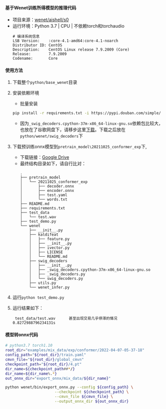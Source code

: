 #### 基于Wenet训练所得模型的推理代码
- 项目来源：[wenet/aishell/s0](https://github.com/wenet-e2e/wenet/blob/main/examples/aishell/s0/README.md)
- 运行环境：Python 3.7 | CPU | 不依赖torch和torchaudio
   ```text
   # 编译系统信息
   LSB Version:    :core-4.1-amd64:core-4.1-noarch
   Distributor ID: CentOS
   Description:    CentOS Linux release 7.9.2009 (Core)
   Release:        7.9.2009
   Codename:       Core
   ```
#### 使用方法
1. 下载整个`python/base_wenet`目录

2. 安装依赖环境
   - 批量安装
    ```bash
    pip install -r requirements.txt -i https://pypi.douban.com/simple/
    ```
    - 因为`_swig_decoders.cpython-37m-x86_64-linux-gnu.so`依赖包比较大，也放在了谷歌网盘下，请移步这里[下载](https://drive.google.com/file/d/1mt4WinNb_OfXOgz8XoA0URxsQ1JSurKm/view?usp=sharing)。下载之后放在`python/wenet/swig_decoders`下

3. 下载预训练onnx模型到`pretrain_model\20211025_conformer_exp`下,
    - 下载链接：[Google Drive](https://drive.google.com/drive/folders/1Jv9pi44McsGfpFrK9R8zm9ZJuVzlP-uL?usp=sharing)
    - 最终结构目录如下，请自行比对：
        ```text
        .
        ├── pretrain_model
        │   └── 20211025_conformer_exp
        │       ├── decoder.onnx
        │       ├── encoder.onnx
        │       ├── test.yaml
        │       └── words.txt
        ├── README.md
        ├── requirements.txt
        ├── test_data
        │   └── test.wav
        ├── test_demo.py
        └── wenet
            ├── __init__.py
            ├── kaldifeat
            │   ├── feature.py
            │   ├── __init__.py
            │   ├── ivector.py
            │   ├── LICENSE
            │   └── README.md
            ├── swig_decoders
            │   ├── __init__.py
            │   ├── _swig_decoders.cpython-37m-x86_64-linux-gnu.so
            │   ├── _swig_decoders.py
            │   └── swig_decoders.py
            ├── utils.py
            └── wenet_infer.py
        ```


4. 运行`python test_demo.py`
5. 运行结果如下：
   ```text
    test_data/test.wav      甚至出现交易几乎停滞的情况      0.8272988796234131s
   ```

#### 模型转onnx代码
```bash
# python3.7 torch1.10
root_dir="examples/mix_data/exp/conformer/2022-04-07-05-37-18"
config_path="${root_dir}/train.yaml"
cmvn_file="${root_dir}/global_cmvn"
checkpoint_path="${root_dir}/4.pt"
dir_name=${checkpoint_path##*/}
dir_name=${dir_name%.*}
out_onnx_dir="export_onnx/mix_data/${dir_name}"

python wenet/bin/export_onnx.py --config ${config_path} \
                      --checkpoint ${checkpoint_path} \
                      --cmvn_file ${cmvn_file} \
                      --output_onnx_dir ${out_onnx_dir}

```
